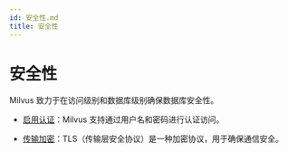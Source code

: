 ```yaml
---
id: 安全性.md
title: 安全性
---
```


# 安全性

Milvus 致力于在访问级别和数据库级别确保数据库安全性。

- [启用认证](authenticate.md)：Milvus 支持通过用户名和密码进行认证访问。

- [传输加密](tls.md)：TLS（传输层安全协议）是一种加密协议，用于确保通信安全。